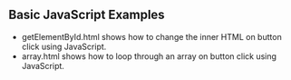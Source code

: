## Basic JavaScript Examples

- getElementById.html shows how to change the inner HTML on button click using JavaScript.
- array.html shows how to loop through an array on button click using JavaScript.
